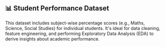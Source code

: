 ## 📊 Student Performance Dataset

This dataset includes subject-wise percentage scores (e.g., Maths, Science, Social Studies) for individual students. It's ideal for data cleaning, feature engineering, and performing Exploratory Data Analysis (EDA) to derive insights about academic performance.